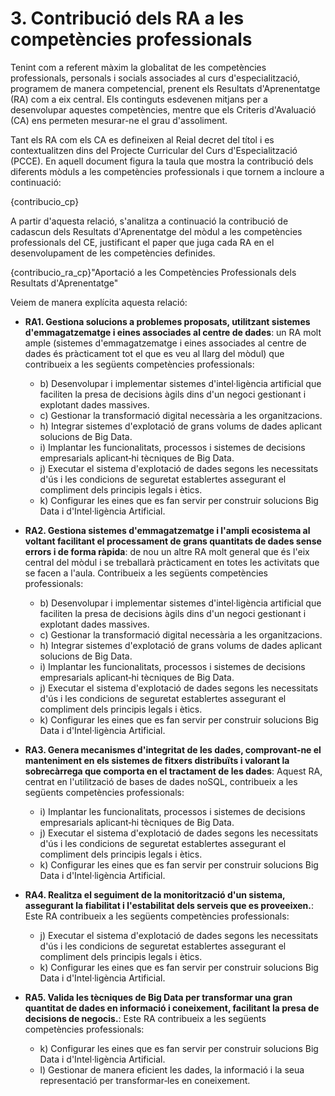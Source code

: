 # 3. Contribució dels RA a les competències professionals

<!-- 
De la guía:
-->

Tenint com a referent màxim la globalitat de les competències professionals, personals i socials associades al curs d'especialització, programem de manera competencial, prenent els Resultats d'Aprenentatge (RA) com a eix central. Els continguts esdevenen mitjans per a desenvolupar aquestes competències, mentre que els Criteris d'Avaluació (CA) ens permeten mesurar-ne el grau d'assoliment.

Tant els RA com els CA es defineixen al Reial decret del títol i es contextualitzen dins del Projecte Curricular del Curs d'Especialització (PCCE). En aquell document figura la taula que mostra la contribució dels diferents mòduls a les competències professionals i que tornem a incloure a continuació:

<!-- Aquesta taula és la mateixa que utilitzem al PCCF -->

{contribucio_cp}

A partir d'aquesta relació, s'analitza a continuació la contribució de cadascun dels Resultats d'Aprenentatge del mòdul a les competències professionals del CE, justificant el paper que juga cada RA en el desenvolupament de les competències definides.

<!-- Aquesta informació la tenim al RD del títol, concretament en la descripció de cada mòdul quan diu: "La formación del módulo contribuye a alcanzar los objetivos generales ... del ciclo formativo y las competencias .... del título". (són estes últimes les que ens interessen, però centrant-nos només en les que són competències professionals -les primeres-) -->

{contribucio_ra_cp}"Aportació a les Competències Professionals dels Resultats d'Aprenentatge"

Veiem de manera explícita aquesta relació:

* **RA1. Gestiona solucions a problemes proposats, utilitzant sistemes d'emmagatzematge i eines associades al centre de dades**: un RA molt ample (sistemes d'emmagatzematge i eines associades al centre de dades és pràcticament tot el que es veu al llarg del mòdul) que contribueix a les següents competències professionals:
    * b) Desenvolupar i implementar sistemes d'intel·ligència artificial que faciliten la presa de decisions àgils dins d'un negoci gestionant i explotant dades massives.
    * c) Gestionar la transformació digital necessària a les organitzacions.
    * h) Integrar sistemes d'explotació de grans volums de dades aplicant solucions de Big Data.
    * i) Implantar les funcionalitats, processos i sistemes de decisions empresarials aplicant‐hi tècniques de Big Data.
    * j) Executar el sistema d'explotació de dades segons les necessitats d'ús i les condicions de seguretat establertes assegurant el compliment dels principis legals i ètics.
    * k) Configurar les eines que es fan servir per construir solucions Big Data i d'Intel·ligència Artificial.

* **RA2. Gestiona sistemes d'emmagatzematge i l'ampli ecosistema al voltant facilitant el processament de grans quantitats de dades sense errors i de forma ràpida**: de nou un altre RA molt general que és l'eix central del mòdul i se treballarà pràcticament en totes les activitats que se facen a l'aula. Contribueix a les següents competències professionals:
    * b) Desenvolupar i implementar sistemes d'intel·ligència artificial que faciliten la presa de decisions àgils dins d'un negoci gestionant i explotant dades massives.
    * c) Gestionar la transformació digital necessària a les organitzacions.
    * h) Integrar sistemes d'explotació de grans volums de dades aplicant solucions de Big Data.
    * i) Implantar les funcionalitats, processos i sistemes de decisions empresarials aplicant‐hi tècniques de Big Data.
    * j) Executar el sistema d'explotació de dades segons les necessitats d'ús i les condicions de seguretat establertes assegurant el compliment dels principis legals i ètics.
    * k) Configurar les eines que es fan servir per construir solucions Big Data i d'Intel·ligència Artificial.
    
* **RA3. Genera mecanismes d'integritat de les dades, comprovant‐ne el manteniment en els sistemes de fitxers distribuïts i valorant la sobrecàrrega que comporta en el tractament de les dades**: Aquest RA, centrat en l'utilització de bases de dades noSQL, contribueix a les següents competències professionals:
    * i) Implantar les funcionalitats, processos i sistemes de decisions empresarials aplicant‐hi tècniques de Big Data.
    * j) Executar el sistema d'explotació de dades segons les necessitats d'ús i les condicions de seguretat establertes assegurant el compliment dels principis legals i ètics.
    * k) Configurar les eines que es fan servir per construir solucions Big Data i d'Intel·ligència Artificial.

* **RA4. Realitza el seguiment de la monitorització d'un sistema, assegurant la fiabilitat i l'estabilitat dels serveis que es proveeixen.**: Este RA contribueix a les següents competències professionals:
    * j) Executar el sistema d'explotació de dades segons les necessitats d'ús i les condicions de seguretat establertes assegurant el compliment dels principis legals i ètics.
    * k) Configurar les eines que es fan servir per construir solucions Big Data i d'Intel·ligència Artificial.

* **RA5. Valida les tècniques de Big Data per transformar una gran quantitat de dades en informació i coneixement, facilitant la presa de decisions de negocis.**: Este RA contribueix a les següents competències professionals:
    * k) Configurar les eines que es fan servir per construir solucions Big Data i d'Intel·ligència Artificial.
    * l) Gestionar de manera eficient les dades, la informació i la seua representació per transformar‐les en coneixement.
